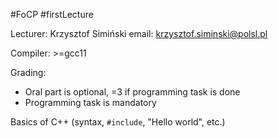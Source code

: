 #FoCP #firstLecture 

Lecturer: Krzysztof Simiński
email: krzysztof.siminski@polsl.pl

Compiler: >=gcc11

Grading:
- Oral part is optional, =3 if programming task is done
- Programming task is mandatory

Basics of C++ (syntax, `#include`, "Hello world", etc.)